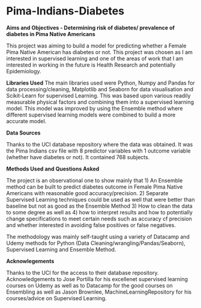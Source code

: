 # Pima-Indians-Diabetes
**Aims and Objectives - Determining risk of diabetes/ prevalence of diabetes in Pima Native Americans**

This project was aiming to build a model for predicting whether a Female Pima Native American has diabetes or not. This project was chosen as I am interested in supervised learning and one of the areas of work that I am interested in working in the future is Health Research and potentially Epidemiology.

**Libraries Used**
The main libraries used were Python, Numpy and Pandas for data processing/cleaning, Matplotlib and Seaborn for data visualisation and Scikit-Learn for supervised Learning. 
This was based upon various readily measurable physical factors and combining them into a supervised learning model. This model was improved by using the Ensemble method where different supervised learning models were combined to build a more accurate model.

**Data Sources**

Thanks to the UCI database repository where the data was obtained.  It was the Pima Indians csv file with 8 predictor variables with 1 outcome variable (whether have diabetes or not). It contained 768 subjects.

**Methods Used and Questions Asked**

The project is an observational one to show mainly that 1) An Ensemble method can be built to predict diabetes outcome in Female Pima Native Americans with reasonable good accuracy/precision. 2) Separate Supervised Learning techniques could be used as well that were better than baseline but not as good as the Ensemble Method 3) How to clean the  data to some degree as well as 4) how to interpret results and how to potentially change specifications to meet certain needs such as accuracy cf precision and whether interested in avoiding false positives or false negatives.

The methodology was mainly self-taught using a variety of Datacamp and Udemy methods for Python (Data Cleaning/wrangling/Pandas/Seaborn), Supervised Learning and Ensemble Method.

**Acknowlegements**

Thanks to the UCI for the access to their database repository. Acknowledgements to Jose Portilla for his excellenet supervised learning courses on Udemy as well as to Datacamp for the good courses on Ensembling as well as Jason Brownlee, MachineLearningRepository for his courses/advice on Supervised Learning.
